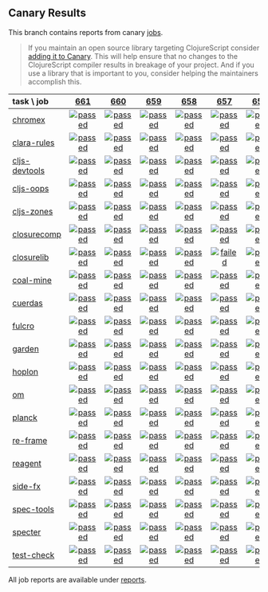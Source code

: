 ## Canary Results

This branch contains reports from canary [jobs](https://github.com/cljs-oss/canary/tree/jobs).

> If you maintain an open source library targeting ClojureScript consider [adding it to Canary](https://github.com/cljs-oss/canary/tree/master#how-to-participate). This will help ensure that no changes to the ClojureScript compiler results in breakage of your project. And if you use a library that is important to you, consider helping the maintainers accomplish this.

[//]: # (begin_overview_table)

| task \ job | <a href="reports/2018/11/10/job-000661-1.10.439-39f47c3" title="job #661 finished on 2018-11-10">661</a> | <a href="reports/2018/11/09/job-000660-1.10.440-a7a9733" title="job #660 finished on 2018-11-09">660</a> | <a href="reports/2018/11/09/job-000659-1.10.439-39f47c3" title="job #659 finished on 2018-11-09">659</a> | <a href="reports/2018/11/09/job-000658-1.10.440-f1e0001" title="job #658 finished on 2018-11-09">658</a> | <a href="reports/2018/11/08/job-000657-1.10.439-39f47c3" title="job #657 finished on 2018-11-08">657</a> | <a href="reports/2018/11/07/job-000656-1.10.439-39f47c3" title="job #656 finished on 2018-11-07">656</a> | <a href="reports/2018/11/06/job-000655-1.10.439-39f47c3" title="job #655 finished on 2018-11-06">655</a> | <a href="reports/2018/11/05/job-000654-1.10.440-b21c899" title="job #654 finished on 2018-11-05">654</a> | <a href="reports/2018/11/05/job-000653-1.10.439-39f47c3" title="job #653 finished on 2018-11-05">653</a> | <a href="reports/2018/11/04/job-000652-1.10.440-8aef6d3" title="job #652 finished on 2018-11-04">652</a> |
| :--- | :---: | :---: | :---: | :---: | :---: | :---: | :---: | :---: | :---: | :---: |
| [chromex](https://github.com/binaryage/chromex) | <a href="reports/2018/11/10/job-000661-1.10.439-39f47c3#-chromex"><img title="passed" src="http://box.binaryage.com/s-passed.svg"><a> | <a href="reports/2018/11/09/job-000660-1.10.440-a7a9733#-chromex"><img title="passed" src="http://box.binaryage.com/s-passed.svg"><a> | <a href="reports/2018/11/09/job-000659-1.10.439-39f47c3#-chromex"><img title="passed" src="http://box.binaryage.com/s-passed.svg"><a> | <a href="reports/2018/11/09/job-000658-1.10.440-f1e0001#-chromex"><img title="passed" src="http://box.binaryage.com/s-passed.svg"><a> | <a href="reports/2018/11/08/job-000657-1.10.439-39f47c3#-chromex"><img title="passed" src="http://box.binaryage.com/s-passed.svg"><a> | <a href="reports/2018/11/07/job-000656-1.10.439-39f47c3#-chromex"><img title="passed" src="http://box.binaryage.com/s-passed.svg"><a> | <a href="reports/2018/11/06/job-000655-1.10.439-39f47c3#-chromex"><img title="passed" src="http://box.binaryage.com/s-passed.svg"><a> | <a href="reports/2018/11/05/job-000654-1.10.440-b21c899#-chromex"><img title="passed" src="http://box.binaryage.com/s-passed.svg"><a> | <a href="reports/2018/11/05/job-000653-1.10.439-39f47c3#-chromex"><img title="passed" src="http://box.binaryage.com/s-passed.svg"><a> | <a href="reports/2018/11/04/job-000652-1.10.440-8aef6d3#-chromex"><img title="passed" src="http://box.binaryage.com/s-passed.svg"><a> |
| [clara-rules](https://github.com/cerner/clara-rules) | <a href="reports/2018/11/10/job-000661-1.10.439-39f47c3#-clara-rules"><img title="passed" src="http://box.binaryage.com/s-passed.svg"><a> | <a href="reports/2018/11/09/job-000660-1.10.440-a7a9733#-clara-rules"><img title="passed" src="http://box.binaryage.com/s-passed.svg"><a> | <a href="reports/2018/11/09/job-000659-1.10.439-39f47c3#-clara-rules"><img title="passed" src="http://box.binaryage.com/s-passed.svg"><a> | <a href="reports/2018/11/09/job-000658-1.10.440-f1e0001#-clara-rules"><img title="passed" src="http://box.binaryage.com/s-passed.svg"><a> | <a href="reports/2018/11/08/job-000657-1.10.439-39f47c3#-clara-rules"><img title="passed" src="http://box.binaryage.com/s-passed.svg"><a> | <a href="reports/2018/11/07/job-000656-1.10.439-39f47c3#-clara-rules"><img title="passed" src="http://box.binaryage.com/s-passed.svg"><a> | <a href="reports/2018/11/06/job-000655-1.10.439-39f47c3#-clara-rules"><img title="passed" src="http://box.binaryage.com/s-passed.svg"><a> | <a href="reports/2018/11/05/job-000654-1.10.440-b21c899#-clara-rules"><img title="passed" src="http://box.binaryage.com/s-passed.svg"><a> | <a href="reports/2018/11/05/job-000653-1.10.439-39f47c3#-clara-rules"><img title="passed" src="http://box.binaryage.com/s-passed.svg"><a> | <a href="reports/2018/11/04/job-000652-1.10.440-8aef6d3#-clara-rules"><img title="passed" src="http://box.binaryage.com/s-passed.svg"><a> |
| [cljs-devtools](https://github.com/binaryage/cljs-devtools) | <a href="reports/2018/11/10/job-000661-1.10.439-39f47c3#-cljs-devtools"><img title="passed" src="http://box.binaryage.com/s-passed.svg"><a> | <a href="reports/2018/11/09/job-000660-1.10.440-a7a9733#-cljs-devtools"><img title="passed" src="http://box.binaryage.com/s-passed.svg"><a> | <a href="reports/2018/11/09/job-000659-1.10.439-39f47c3#-cljs-devtools"><img title="passed" src="http://box.binaryage.com/s-passed.svg"><a> | <a href="reports/2018/11/09/job-000658-1.10.440-f1e0001#-cljs-devtools"><img title="passed" src="http://box.binaryage.com/s-passed.svg"><a> | <a href="reports/2018/11/08/job-000657-1.10.439-39f47c3#-cljs-devtools"><img title="passed" src="http://box.binaryage.com/s-passed.svg"><a> | <a href="reports/2018/11/07/job-000656-1.10.439-39f47c3#-cljs-devtools"><img title="passed" src="http://box.binaryage.com/s-passed.svg"><a> | <a href="reports/2018/11/06/job-000655-1.10.439-39f47c3#-cljs-devtools"><img title="passed" src="http://box.binaryage.com/s-passed.svg"><a> | <a href="reports/2018/11/05/job-000654-1.10.440-b21c899#-cljs-devtools"><img title="passed" src="http://box.binaryage.com/s-passed.svg"><a> | <a href="reports/2018/11/05/job-000653-1.10.439-39f47c3#-cljs-devtools"><img title="passed" src="http://box.binaryage.com/s-passed.svg"><a> | <a href="reports/2018/11/04/job-000652-1.10.440-8aef6d3#-cljs-devtools"><img title="passed" src="http://box.binaryage.com/s-passed.svg"><a> |
| [cljs-oops](https://github.com/binaryage/cljs-oops) | <a href="reports/2018/11/10/job-000661-1.10.439-39f47c3#-cljs-oops"><img title="passed" src="http://box.binaryage.com/s-passed.svg"><a> | <a href="reports/2018/11/09/job-000660-1.10.440-a7a9733#-cljs-oops"><img title="passed" src="http://box.binaryage.com/s-passed.svg"><a> | <a href="reports/2018/11/09/job-000659-1.10.439-39f47c3#-cljs-oops"><img title="passed" src="http://box.binaryage.com/s-passed.svg"><a> | <a href="reports/2018/11/09/job-000658-1.10.440-f1e0001#-cljs-oops"><img title="passed" src="http://box.binaryage.com/s-passed.svg"><a> | <a href="reports/2018/11/08/job-000657-1.10.439-39f47c3#-cljs-oops"><img title="passed" src="http://box.binaryage.com/s-passed.svg"><a> | <a href="reports/2018/11/07/job-000656-1.10.439-39f47c3#-cljs-oops"><img title="passed" src="http://box.binaryage.com/s-passed.svg"><a> | <a href="reports/2018/11/06/job-000655-1.10.439-39f47c3#-cljs-oops"><img title="passed" src="http://box.binaryage.com/s-passed.svg"><a> | <a href="reports/2018/11/05/job-000654-1.10.440-b21c899#-cljs-oops"><img title="passed" src="http://box.binaryage.com/s-passed.svg"><a> | <a href="reports/2018/11/05/job-000653-1.10.439-39f47c3#-cljs-oops"><img title="passed" src="http://box.binaryage.com/s-passed.svg"><a> | <a href="reports/2018/11/04/job-000652-1.10.440-8aef6d3#-cljs-oops"><img title="passed" src="http://box.binaryage.com/s-passed.svg"><a> |
| [cljs-zones](https://github.com/binaryage/cljs-zones) | <a href="reports/2018/11/10/job-000661-1.10.439-39f47c3#-cljs-zones"><img title="passed" src="http://box.binaryage.com/s-passed.svg"><a> | <a href="reports/2018/11/09/job-000660-1.10.440-a7a9733#-cljs-zones"><img title="passed" src="http://box.binaryage.com/s-passed.svg"><a> | <a href="reports/2018/11/09/job-000659-1.10.439-39f47c3#-cljs-zones"><img title="passed" src="http://box.binaryage.com/s-passed.svg"><a> | <a href="reports/2018/11/09/job-000658-1.10.440-f1e0001#-cljs-zones"><img title="passed" src="http://box.binaryage.com/s-passed.svg"><a> | <a href="reports/2018/11/08/job-000657-1.10.439-39f47c3#-cljs-zones"><img title="passed" src="http://box.binaryage.com/s-passed.svg"><a> | <a href="reports/2018/11/07/job-000656-1.10.439-39f47c3#-cljs-zones"><img title="passed" src="http://box.binaryage.com/s-passed.svg"><a> | <a href="reports/2018/11/06/job-000655-1.10.439-39f47c3#-cljs-zones"><img title="passed" src="http://box.binaryage.com/s-passed.svg"><a> | <a href="reports/2018/11/05/job-000654-1.10.440-b21c899#-cljs-zones"><img title="passed" src="http://box.binaryage.com/s-passed.svg"><a> | <a href="reports/2018/11/05/job-000653-1.10.439-39f47c3#-cljs-zones"><img title="passed" src="http://box.binaryage.com/s-passed.svg"><a> | <a href="reports/2018/11/04/job-000652-1.10.440-8aef6d3#-cljs-zones"><img title="passed" src="http://box.binaryage.com/s-passed.svg"><a> |
| [closurecomp](https://github.com/mfikes/closurecomp) | <a href="reports/2018/11/10/job-000661-1.10.439-39f47c3#-closurecomp"><img title="passed" src="http://box.binaryage.com/s-passed.svg"><a> | <a href="reports/2018/11/09/job-000660-1.10.440-a7a9733#-closurecomp"><img title="passed" src="http://box.binaryage.com/s-passed.svg"><a> | <a href="reports/2018/11/09/job-000659-1.10.439-39f47c3#-closurecomp"><img title="passed" src="http://box.binaryage.com/s-passed.svg"><a> | <a href="reports/2018/11/09/job-000658-1.10.440-f1e0001#-closurecomp"><img title="passed" src="http://box.binaryage.com/s-passed.svg"><a> | <a href="reports/2018/11/08/job-000657-1.10.439-39f47c3#-closurecomp"><img title="passed" src="http://box.binaryage.com/s-passed.svg"><a> | <a href="reports/2018/11/07/job-000656-1.10.439-39f47c3#-closurecomp"><img title="passed" src="http://box.binaryage.com/s-passed.svg"><a> | <a href="reports/2018/11/06/job-000655-1.10.439-39f47c3#-closurecomp"><img title="passed" src="http://box.binaryage.com/s-passed.svg"><a> | <a href="reports/2018/11/05/job-000654-1.10.440-b21c899#-closurecomp"><img title="failed" src="http://box.binaryage.com/s-failed.svg"><a> | <a href="reports/2018/11/05/job-000653-1.10.439-39f47c3#-closurecomp"><img title="passed" src="http://box.binaryage.com/s-passed.svg"><a> | <a href="reports/2018/11/04/job-000652-1.10.440-8aef6d3#-closurecomp"><img title="passed" src="http://box.binaryage.com/s-passed.svg"><a> |
| [closurelib](https://github.com/mfikes/closurelib) | <a href="reports/2018/11/10/job-000661-1.10.439-39f47c3#-closurelib"><img title="passed" src="http://box.binaryage.com/s-passed.svg"><a> | <a href="reports/2018/11/09/job-000660-1.10.440-a7a9733#-closurelib"><img title="passed" src="http://box.binaryage.com/s-passed.svg"><a> | <a href="reports/2018/11/09/job-000659-1.10.439-39f47c3#-closurelib"><img title="passed" src="http://box.binaryage.com/s-passed.svg"><a> | <a href="reports/2018/11/09/job-000658-1.10.440-f1e0001#-closurelib"><img title="passed" src="http://box.binaryage.com/s-passed.svg"><a> | <a href="reports/2018/11/08/job-000657-1.10.439-39f47c3#-closurelib"><img title="failed" src="http://box.binaryage.com/s-failed.svg"><a> | <a href="reports/2018/11/07/job-000656-1.10.439-39f47c3#-closurelib"><img title="passed" src="http://box.binaryage.com/s-passed.svg"><a> | <a href="reports/2018/11/06/job-000655-1.10.439-39f47c3#-closurelib"><img title="passed" src="http://box.binaryage.com/s-passed.svg"><a> | <a href="reports/2018/11/05/job-000654-1.10.440-b21c899#-closurelib"><img title="passed" src="http://box.binaryage.com/s-passed.svg"><a> | <a href="reports/2018/11/05/job-000653-1.10.439-39f47c3#-closurelib"><img title="passed" src="http://box.binaryage.com/s-passed.svg"><a> | <a href="reports/2018/11/04/job-000652-1.10.440-8aef6d3#-closurelib"><img title="passed" src="http://box.binaryage.com/s-passed.svg"><a> |
| [coal-mine](https://github.com/mfikes/coal-mine) | <a href="reports/2018/11/10/job-000661-1.10.439-39f47c3#-coal-mine"><img title="passed" src="http://box.binaryage.com/s-passed.svg"><a> | <a href="reports/2018/11/09/job-000660-1.10.440-a7a9733#-coal-mine"><img title="passed" src="http://box.binaryage.com/s-passed.svg"><a> | <a href="reports/2018/11/09/job-000659-1.10.439-39f47c3#-coal-mine"><img title="passed" src="http://box.binaryage.com/s-passed.svg"><a> | <a href="reports/2018/11/09/job-000658-1.10.440-f1e0001#-coal-mine"><img title="passed" src="http://box.binaryage.com/s-passed.svg"><a> | <a href="reports/2018/11/08/job-000657-1.10.439-39f47c3#-coal-mine"><img title="passed" src="http://box.binaryage.com/s-passed.svg"><a> | <a href="reports/2018/11/07/job-000656-1.10.439-39f47c3#-coal-mine"><img title="passed" src="http://box.binaryage.com/s-passed.svg"><a> | <a href="reports/2018/11/06/job-000655-1.10.439-39f47c3#-coal-mine"><img title="passed" src="http://box.binaryage.com/s-passed.svg"><a> | <a href="reports/2018/11/05/job-000654-1.10.440-b21c899#-coal-mine"><img title="passed" src="http://box.binaryage.com/s-passed.svg"><a> | <a href="reports/2018/11/05/job-000653-1.10.439-39f47c3#-coal-mine"><img title="passed" src="http://box.binaryage.com/s-passed.svg"><a> | <a href="reports/2018/11/04/job-000652-1.10.440-8aef6d3#-coal-mine"><img title="passed" src="http://box.binaryage.com/s-passed.svg"><a> |
| [cuerdas](https://github.com/funcool/cuerdas) | <a href="reports/2018/11/10/job-000661-1.10.439-39f47c3#-cuerdas"><img title="passed" src="http://box.binaryage.com/s-passed.svg"><a> | <a href="reports/2018/11/09/job-000660-1.10.440-a7a9733#-cuerdas"><img title="passed" src="http://box.binaryage.com/s-passed.svg"><a> | <a href="reports/2018/11/09/job-000659-1.10.439-39f47c3#-cuerdas"><img title="passed" src="http://box.binaryage.com/s-passed.svg"><a> | <a href="reports/2018/11/09/job-000658-1.10.440-f1e0001#-cuerdas"><img title="passed" src="http://box.binaryage.com/s-passed.svg"><a> | <a href="reports/2018/11/08/job-000657-1.10.439-39f47c3#-cuerdas"><img title="passed" src="http://box.binaryage.com/s-passed.svg"><a> | <a href="reports/2018/11/07/job-000656-1.10.439-39f47c3#-cuerdas"><img title="passed" src="http://box.binaryage.com/s-passed.svg"><a> | <a href="reports/2018/11/06/job-000655-1.10.439-39f47c3#-cuerdas"><img title="passed" src="http://box.binaryage.com/s-passed.svg"><a> | <a href="reports/2018/11/05/job-000654-1.10.440-b21c899#-cuerdas"><img title="passed" src="http://box.binaryage.com/s-passed.svg"><a> | <a href="reports/2018/11/05/job-000653-1.10.439-39f47c3#-cuerdas"><img title="passed" src="http://box.binaryage.com/s-passed.svg"><a> | <a href="reports/2018/11/04/job-000652-1.10.440-8aef6d3#-cuerdas"><img title="passed" src="http://box.binaryage.com/s-passed.svg"><a> |
| [fulcro](https://github.com/fulcrologic/fulcro) | <a href="reports/2018/11/10/job-000661-1.10.439-39f47c3#-fulcro"><img title="passed" src="http://box.binaryage.com/s-passed.svg"><a> | <a href="reports/2018/11/09/job-000660-1.10.440-a7a9733#-fulcro"><img title="passed" src="http://box.binaryage.com/s-passed.svg"><a> | <a href="reports/2018/11/09/job-000659-1.10.439-39f47c3#-fulcro"><img title="passed" src="http://box.binaryage.com/s-passed.svg"><a> | <a href="reports/2018/11/09/job-000658-1.10.440-f1e0001#-fulcro"><img title="passed" src="http://box.binaryage.com/s-passed.svg"><a> | <a href="reports/2018/11/08/job-000657-1.10.439-39f47c3#-fulcro"><img title="passed" src="http://box.binaryage.com/s-passed.svg"><a> | <a href="reports/2018/11/07/job-000656-1.10.439-39f47c3#-fulcro"><img title="passed" src="http://box.binaryage.com/s-passed.svg"><a> | <a href="reports/2018/11/06/job-000655-1.10.439-39f47c3#-fulcro"><img title="passed" src="http://box.binaryage.com/s-passed.svg"><a> | <a href="reports/2018/11/05/job-000654-1.10.440-b21c899#-fulcro"><img title="passed" src="http://box.binaryage.com/s-passed.svg"><a> | <a href="reports/2018/11/05/job-000653-1.10.439-39f47c3#-fulcro"><img title="passed" src="http://box.binaryage.com/s-passed.svg"><a> | <a href="reports/2018/11/04/job-000652-1.10.440-8aef6d3#-fulcro"><img title="passed" src="http://box.binaryage.com/s-passed.svg"><a> |
| [garden](https://github.com/noprompt/garden) | <a href="reports/2018/11/10/job-000661-1.10.439-39f47c3#-garden"><img title="passed" src="http://box.binaryage.com/s-passed.svg"><a> | <a href="reports/2018/11/09/job-000660-1.10.440-a7a9733#-garden"><img title="passed" src="http://box.binaryage.com/s-passed.svg"><a> | <a href="reports/2018/11/09/job-000659-1.10.439-39f47c3#-garden"><img title="passed" src="http://box.binaryage.com/s-passed.svg"><a> | <a href="reports/2018/11/09/job-000658-1.10.440-f1e0001#-garden"><img title="passed" src="http://box.binaryage.com/s-passed.svg"><a> | <a href="reports/2018/11/08/job-000657-1.10.439-39f47c3#-garden"><img title="passed" src="http://box.binaryage.com/s-passed.svg"><a> | <a href="reports/2018/11/07/job-000656-1.10.439-39f47c3#-garden"><img title="passed" src="http://box.binaryage.com/s-passed.svg"><a> | <a href="reports/2018/11/06/job-000655-1.10.439-39f47c3#-garden"><img title="passed" src="http://box.binaryage.com/s-passed.svg"><a> | <a href="reports/2018/11/05/job-000654-1.10.440-b21c899#-garden"><img title="passed" src="http://box.binaryage.com/s-passed.svg"><a> | <a href="reports/2018/11/05/job-000653-1.10.439-39f47c3#-garden"><img title="passed" src="http://box.binaryage.com/s-passed.svg"><a> | <a href="reports/2018/11/04/job-000652-1.10.440-8aef6d3#-garden"><img title="passed" src="http://box.binaryage.com/s-passed.svg"><a> |
| [hoplon](https://github.com/hoplon/hoplon) | <a href="reports/2018/11/10/job-000661-1.10.439-39f47c3#-hoplon"><img title="passed" src="http://box.binaryage.com/s-passed.svg"><a> | <a href="reports/2018/11/09/job-000660-1.10.440-a7a9733#-hoplon"><img title="passed" src="http://box.binaryage.com/s-passed.svg"><a> | <a href="reports/2018/11/09/job-000659-1.10.439-39f47c3#-hoplon"><img title="passed" src="http://box.binaryage.com/s-passed.svg"><a> | <a href="reports/2018/11/09/job-000658-1.10.440-f1e0001#-hoplon"><img title="passed" src="http://box.binaryage.com/s-passed.svg"><a> | <a href="reports/2018/11/08/job-000657-1.10.439-39f47c3#-hoplon"><img title="passed" src="http://box.binaryage.com/s-passed.svg"><a> | <a href="reports/2018/11/07/job-000656-1.10.439-39f47c3#-hoplon"><img title="passed" src="http://box.binaryage.com/s-passed.svg"><a> | <a href="reports/2018/11/06/job-000655-1.10.439-39f47c3#-hoplon"><img title="passed" src="http://box.binaryage.com/s-passed.svg"><a> | <a href="reports/2018/11/05/job-000654-1.10.440-b21c899#-hoplon"><img title="passed" src="http://box.binaryage.com/s-passed.svg"><a> | <a href="reports/2018/11/05/job-000653-1.10.439-39f47c3#-hoplon"><img title="passed" src="http://box.binaryage.com/s-passed.svg"><a> | <a href="reports/2018/11/04/job-000652-1.10.440-8aef6d3#-hoplon"><img title="passed" src="http://box.binaryage.com/s-passed.svg"><a> |
| [om](https://github.com/omcljs/om) | <a href="reports/2018/11/10/job-000661-1.10.439-39f47c3#-om"><img title="passed" src="http://box.binaryage.com/s-passed.svg"><a> | <a href="reports/2018/11/09/job-000660-1.10.440-a7a9733#-om"><img title="passed" src="http://box.binaryage.com/s-passed.svg"><a> | <a href="reports/2018/11/09/job-000659-1.10.439-39f47c3#-om"><img title="passed" src="http://box.binaryage.com/s-passed.svg"><a> | <a href="reports/2018/11/09/job-000658-1.10.440-f1e0001#-om"><img title="passed" src="http://box.binaryage.com/s-passed.svg"><a> | <a href="reports/2018/11/08/job-000657-1.10.439-39f47c3#-om"><img title="passed" src="http://box.binaryage.com/s-passed.svg"><a> | <a href="reports/2018/11/07/job-000656-1.10.439-39f47c3#-om"><img title="passed" src="http://box.binaryage.com/s-passed.svg"><a> | <a href="reports/2018/11/06/job-000655-1.10.439-39f47c3#-om"><img title="passed" src="http://box.binaryage.com/s-passed.svg"><a> | <a href="reports/2018/11/05/job-000654-1.10.440-b21c899#-om"><img title="passed" src="http://box.binaryage.com/s-passed.svg"><a> | <a href="reports/2018/11/05/job-000653-1.10.439-39f47c3#-om"><img title="passed" src="http://box.binaryage.com/s-passed.svg"><a> | <a href="reports/2018/11/04/job-000652-1.10.440-8aef6d3#-om"><img title="passed" src="http://box.binaryage.com/s-passed.svg"><a> |
| [planck](https://github.com/planck-repl/planck) | <a href="reports/2018/11/10/job-000661-1.10.439-39f47c3#-planck"><img title="passed" src="http://box.binaryage.com/s-passed.svg"><a> | <a href="reports/2018/11/09/job-000660-1.10.440-a7a9733#-planck"><img title="passed" src="http://box.binaryage.com/s-passed.svg"><a> | <a href="reports/2018/11/09/job-000659-1.10.439-39f47c3#-planck"><img title="passed" src="http://box.binaryage.com/s-passed.svg"><a> | <a href="reports/2018/11/09/job-000658-1.10.440-f1e0001#-planck"><img title="passed" src="http://box.binaryage.com/s-passed.svg"><a> | <a href="reports/2018/11/08/job-000657-1.10.439-39f47c3#-planck"><img title="passed" src="http://box.binaryage.com/s-passed.svg"><a> | <a href="reports/2018/11/07/job-000656-1.10.439-39f47c3#-planck"><img title="passed" src="http://box.binaryage.com/s-passed.svg"><a> | <a href="reports/2018/11/06/job-000655-1.10.439-39f47c3#-planck"><img title="passed" src="http://box.binaryage.com/s-passed.svg"><a> | <a href="reports/2018/11/05/job-000654-1.10.440-b21c899#-planck"><img title="passed" src="http://box.binaryage.com/s-passed.svg"><a> | <a href="reports/2018/11/05/job-000653-1.10.439-39f47c3#-planck"><img title="passed" src="http://box.binaryage.com/s-passed.svg"><a> | <a href="reports/2018/11/04/job-000652-1.10.440-8aef6d3#-planck"><img title="passed" src="http://box.binaryage.com/s-passed.svg"><a> |
| [re-frame](https://github.com/Day8/re-frame) | <a href="reports/2018/11/10/job-000661-1.10.439-39f47c3#-re-frame"><img title="passed" src="http://box.binaryage.com/s-passed.svg"><a> | <a href="reports/2018/11/09/job-000660-1.10.440-a7a9733#-re-frame"><img title="passed" src="http://box.binaryage.com/s-passed.svg"><a> | <a href="reports/2018/11/09/job-000659-1.10.439-39f47c3#-re-frame"><img title="passed" src="http://box.binaryage.com/s-passed.svg"><a> | <a href="reports/2018/11/09/job-000658-1.10.440-f1e0001#-re-frame"><img title="passed" src="http://box.binaryage.com/s-passed.svg"><a> | <a href="reports/2018/11/08/job-000657-1.10.439-39f47c3#-re-frame"><img title="passed" src="http://box.binaryage.com/s-passed.svg"><a> | <a href="reports/2018/11/07/job-000656-1.10.439-39f47c3#-re-frame"><img title="passed" src="http://box.binaryage.com/s-passed.svg"><a> | <a href="reports/2018/11/06/job-000655-1.10.439-39f47c3#-re-frame"><img title="passed" src="http://box.binaryage.com/s-passed.svg"><a> | <a href="reports/2018/11/05/job-000654-1.10.440-b21c899#-re-frame"><img title="passed" src="http://box.binaryage.com/s-passed.svg"><a> | <a href="reports/2018/11/05/job-000653-1.10.439-39f47c3#-re-frame"><img title="passed" src="http://box.binaryage.com/s-passed.svg"><a> | <a href="reports/2018/11/04/job-000652-1.10.440-8aef6d3#-re-frame"><img title="passed" src="http://box.binaryage.com/s-passed.svg"><a> |
| [reagent](https://github.com/reagent-project/reagent) | <a href="reports/2018/11/10/job-000661-1.10.439-39f47c3#-reagent"><img title="passed" src="http://box.binaryage.com/s-passed.svg"><a> | <a href="reports/2018/11/09/job-000660-1.10.440-a7a9733#-reagent"><img title="passed" src="http://box.binaryage.com/s-passed.svg"><a> | <a href="reports/2018/11/09/job-000659-1.10.439-39f47c3#-reagent"><img title="passed" src="http://box.binaryage.com/s-passed.svg"><a> | <a href="reports/2018/11/09/job-000658-1.10.440-f1e0001#-reagent"><img title="passed" src="http://box.binaryage.com/s-passed.svg"><a> | <a href="reports/2018/11/08/job-000657-1.10.439-39f47c3#-reagent"><img title="passed" src="http://box.binaryage.com/s-passed.svg"><a> | <a href="reports/2018/11/07/job-000656-1.10.439-39f47c3#-reagent"><img title="passed" src="http://box.binaryage.com/s-passed.svg"><a> | <a href="reports/2018/11/06/job-000655-1.10.439-39f47c3#-reagent"><img title="passed" src="http://box.binaryage.com/s-passed.svg"><a> | <a href="reports/2018/11/05/job-000654-1.10.440-b21c899#-reagent"><img title="passed" src="http://box.binaryage.com/s-passed.svg"><a> | <a href="reports/2018/11/05/job-000653-1.10.439-39f47c3#-reagent"><img title="passed" src="http://box.binaryage.com/s-passed.svg"><a> | <a href="reports/2018/11/04/job-000652-1.10.440-8aef6d3#-reagent"><img title="passed" src="http://box.binaryage.com/s-passed.svg"><a> |
| [side-fx](https://github.com/cljsrn/side-fx) | <a href="reports/2018/11/10/job-000661-1.10.439-39f47c3#-side-fx"><img title="passed" src="http://box.binaryage.com/s-passed.svg"><a> | <a href="reports/2018/11/09/job-000660-1.10.440-a7a9733#-side-fx"><img title="passed" src="http://box.binaryage.com/s-passed.svg"><a> | <a href="reports/2018/11/09/job-000659-1.10.439-39f47c3#-side-fx"><img title="passed" src="http://box.binaryage.com/s-passed.svg"><a> | <a href="reports/2018/11/09/job-000658-1.10.440-f1e0001#-side-fx"><img title="passed" src="http://box.binaryage.com/s-passed.svg"><a> | <a href="reports/2018/11/08/job-000657-1.10.439-39f47c3#-side-fx"><img title="passed" src="http://box.binaryage.com/s-passed.svg"><a> | <a href="reports/2018/11/07/job-000656-1.10.439-39f47c3#-side-fx"><img title="passed" src="http://box.binaryage.com/s-passed.svg"><a> | <a href="reports/2018/11/06/job-000655-1.10.439-39f47c3#-side-fx"><img title="passed" src="http://box.binaryage.com/s-passed.svg"><a> | <a href="reports/2018/11/05/job-000654-1.10.440-b21c899#-side-fx"><img title="passed" src="http://box.binaryage.com/s-passed.svg"><a> | <a href="reports/2018/11/05/job-000653-1.10.439-39f47c3#-side-fx"><img title="passed" src="http://box.binaryage.com/s-passed.svg"><a> | <a href="reports/2018/11/04/job-000652-1.10.440-8aef6d3#-side-fx"><img title="passed" src="http://box.binaryage.com/s-passed.svg"><a> |
| [spec-tools](https://github.com/metosin/spec-tools) | <a href="reports/2018/11/10/job-000661-1.10.439-39f47c3#-spec-tools"><img title="passed" src="http://box.binaryage.com/s-passed.svg"><a> | <a href="reports/2018/11/09/job-000660-1.10.440-a7a9733#-spec-tools"><img title="passed" src="http://box.binaryage.com/s-passed.svg"><a> | <a href="reports/2018/11/09/job-000659-1.10.439-39f47c3#-spec-tools"><img title="passed" src="http://box.binaryage.com/s-passed.svg"><a> | <a href="reports/2018/11/09/job-000658-1.10.440-f1e0001#-spec-tools"><img title="passed" src="http://box.binaryage.com/s-passed.svg"><a> | <a href="reports/2018/11/08/job-000657-1.10.439-39f47c3#-spec-tools"><img title="passed" src="http://box.binaryage.com/s-passed.svg"><a> | <a href="reports/2018/11/07/job-000656-1.10.439-39f47c3#-spec-tools"><img title="passed" src="http://box.binaryage.com/s-passed.svg"><a> | <a href="reports/2018/11/06/job-000655-1.10.439-39f47c3#-spec-tools"><img title="passed" src="http://box.binaryage.com/s-passed.svg"><a> | <a href="reports/2018/11/05/job-000654-1.10.440-b21c899#-spec-tools"><img title="passed" src="http://box.binaryage.com/s-passed.svg"><a> | <a href="reports/2018/11/05/job-000653-1.10.439-39f47c3#-spec-tools"><img title="passed" src="http://box.binaryage.com/s-passed.svg"><a> | <a href="reports/2018/11/04/job-000652-1.10.440-8aef6d3#-spec-tools"><img title="passed" src="http://box.binaryage.com/s-passed.svg"><a> |
| [specter](https://github.com/nathanmarz/specter) | <a href="reports/2018/11/10/job-000661-1.10.439-39f47c3#-specter"><img title="passed" src="http://box.binaryage.com/s-passed.svg"><a> | <a href="reports/2018/11/09/job-000660-1.10.440-a7a9733#-specter"><img title="passed" src="http://box.binaryage.com/s-passed.svg"><a> | <a href="reports/2018/11/09/job-000659-1.10.439-39f47c3#-specter"><img title="passed" src="http://box.binaryage.com/s-passed.svg"><a> | <a href="reports/2018/11/09/job-000658-1.10.440-f1e0001#-specter"><img title="passed" src="http://box.binaryage.com/s-passed.svg"><a> | <a href="reports/2018/11/08/job-000657-1.10.439-39f47c3#-specter"><img title="passed" src="http://box.binaryage.com/s-passed.svg"><a> | <a href="reports/2018/11/07/job-000656-1.10.439-39f47c3#-specter"><img title="passed" src="http://box.binaryage.com/s-passed.svg"><a> | <a href="reports/2018/11/06/job-000655-1.10.439-39f47c3#-specter"><img title="passed" src="http://box.binaryage.com/s-passed.svg"><a> | <a href="reports/2018/11/05/job-000654-1.10.440-b21c899#-specter"><img title="passed" src="http://box.binaryage.com/s-passed.svg"><a> | <a href="reports/2018/11/05/job-000653-1.10.439-39f47c3#-specter"><img title="passed" src="http://box.binaryage.com/s-passed.svg"><a> | <a href="reports/2018/11/04/job-000652-1.10.440-8aef6d3#-specter"><img title="passed" src="http://box.binaryage.com/s-passed.svg"><a> |
| [test-check](https://github.com/clojure/test.check) | <a href="reports/2018/11/10/job-000661-1.10.439-39f47c3#-test-check"><img title="passed" src="http://box.binaryage.com/s-passed.svg"><a> | <a href="reports/2018/11/09/job-000660-1.10.440-a7a9733#-test-check"><img title="passed" src="http://box.binaryage.com/s-passed.svg"><a> | <a href="reports/2018/11/09/job-000659-1.10.439-39f47c3#-test-check"><img title="passed" src="http://box.binaryage.com/s-passed.svg"><a> | <a href="reports/2018/11/09/job-000658-1.10.440-f1e0001#-test-check"><img title="passed" src="http://box.binaryage.com/s-passed.svg"><a> | <a href="reports/2018/11/08/job-000657-1.10.439-39f47c3#-test-check"><img title="passed" src="http://box.binaryage.com/s-passed.svg"><a> | <a href="reports/2018/11/07/job-000656-1.10.439-39f47c3#-test-check"><img title="passed" src="http://box.binaryage.com/s-passed.svg"><a> | <a href="reports/2018/11/06/job-000655-1.10.439-39f47c3#-test-check"><img title="passed" src="http://box.binaryage.com/s-passed.svg"><a> | <a href="reports/2018/11/05/job-000654-1.10.440-b21c899#-test-check"><img title="passed" src="http://box.binaryage.com/s-passed.svg"><a> | <a href="reports/2018/11/05/job-000653-1.10.439-39f47c3#-test-check"><img title="passed" src="http://box.binaryage.com/s-passed.svg"><a> | <a href="reports/2018/11/04/job-000652-1.10.440-8aef6d3#-test-check"><img title="passed" src="http://box.binaryage.com/s-passed.svg"><a> |

[//]: # (end_overview_table)

All job reports are available under [reports](reports).
